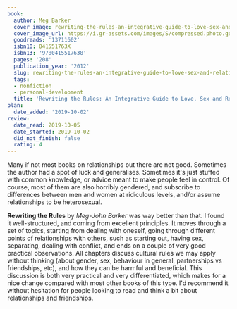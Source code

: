 ```yaml
---
book:
  author: Meg Barker
  cover_image: rewriting-the-rules-an-integrative-guide-to-love-sex-and-relationships.jpg
  cover_image_url: https://i.gr-assets.com/images/S/compressed.photo.goodreads.com/books/1355086097l/13711602._SX98_.jpg
  goodreads: '13711602'
  isbn10: 041551763X
  isbn13: '9780415517638'
  pages: '208'
  publication_year: '2012'
  slug: rewriting-the-rules-an-integrative-guide-to-love-sex-and-relationships
  tags:
  - nonfiction
  - personal-development
  title: 'Rewriting the Rules: An Integrative Guide to Love, Sex and Relationships'
plan:
  date_added: '2019-10-02'
review:
  date_read: 2019-10-05
  date_started: 2019-10-02
  did_not_finish: false
  rating: 4
---
```


Many if not most books on relationships out there are not good. Sometimes the author had a spot of luck and generalises. Sometimes it's just stuffed with common knowledge, or advice meant to make people feel in control. Of course, most of them are also horribly gendered, and subscribe to differences between men and women at ridiculous levels, and/or assume relationships to be heterosexual.

**Rewriting the Rules** by *Meg-John Barker* was way better than that. I found it well-structured, and coming from excellent principles. It moves through a set of topics, starting from dealing with oneself, going through different points of relationships with others, such as starting out, having sex, separating, dealing with conflict, and ends on a couple of very good practical observations. All chapters discuss cultural rules we may apply without thinking (about gender, sex, behaviour in general, partnerships vs friendships, etc), and how they can be harmful and beneficial. This discussion is both very practical and very differentiated, which makes for a nice change compared with most other books of this type. I'd recommend it without hesitation for people looking to read and think a bit about relationships and friendships.
